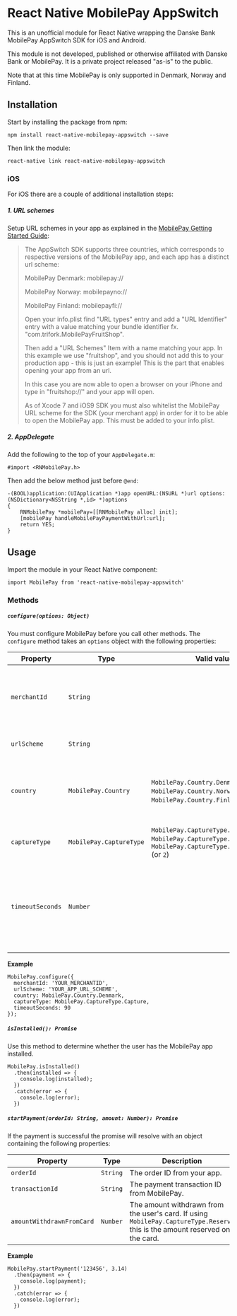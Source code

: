 # React Native MobilePay AppSwitch

This is an unofficial module for React Native wrapping the Danske Bank MobilePay AppSwitch SDK for iOS and Android.

This module is not developed, published or otherwise affiliated with Danske Bank or MobilePay. It is a private project released "as-is" to the public.

Note that at this time MobilePay is only supported in Denmark, Norway and Finland.

## Installation

Start by installing the package from npm:
```
npm install react-native-mobilepay-appswitch --save
```
Then link the module:
```
react-native link react-native-mobilepay-appswitch
```

### iOS

For iOS there are a couple of additional installation steps:

##### 1. URL schemes

Setup URL schemes in your app as explained in the [MobilePay Getting Started Guide](https://github.com/MobilePayDev/MobilePay-AppSwitch-SDK/wiki/Getting-Started-on-iPhone):

> The AppSwitch SDK supports three countries, which corresponds to respective versions of the MobilePay app, and each app has a distinct url scheme:
>
> MobilePay Denmark: mobilepay://
>
> MobilePay Norway: mobilepayno://
>
>MobilePay Finland: mobilepayfi://
>
> Open your info.plist find "URL types" entry and add a "URL Identifier" entry with a value matching your bundle identifier fx. "com.trifork.MobilePayFruitShop".
> 
> Then add a "URL Schemes" Item with a name matching your app. In this example we use "fruitshop", and you should not add this to your production app - this is just an example! This is the part that enables opening your app from an url.
>
> In this case you are now able to open a browser on your iPhone and type in "fruitshop://" and your app will open.
>
> As of Xcode 7 and iOS9 SDK you must also whitelist the MobilePay URL scheme for the SDK (your merchant app) in order for it to be able to open the MobilePay app. This must be added to your info.plist.

##### 2. AppDelegate

Add the following to the top of your `AppDelegate.m`:
```
#import <RNMobilePay.h>
```
Then add the below method just before `@end`:

```
-(BOOL)application:(UIApplication *)app openURL:(NSURL *)url options:(NSDictionary<NSString *,id> *)options
{
    RNMobilePay *mobilePay=[[RNMobilePay alloc] init];
    [mobilePay handleMobilePayPaymentWithUrl:url];
    return YES;
}
```

## Usage

Import the module in your React Native component:
```
import MobilePay from 'react-native-mobilepay-appswitch'
```

### Methods

##### `configure(options: Object)`

You must configure MobilePay before you call other methods. The `configure` method takes an `options` object with the following properties:

| Property | Type | Valid values | Required | Default value | Description |
| ------ | ------ | ------ | ------ | ------ | ------ |
| `merchantId` | `String` | | Yes | None | Your MobilePay MerchantID. You can get IDs for testing [here](https://github.com/MobilePayDev/MobilePay-AppSwitch-SDK#merchantid-for-test-purposes).
| `urlScheme` | `String` | | iOS only | None | The URL scheme of your app.
| `country` | `MobilePay.Country` | `MobilePay.Country.Denmark` (or `0`) `MobilePay.Country.Norway` (or `1`) `MobilePay.Country.Finland` (or `2`) | No | `MobilePay.Country.Denmark` | MobilePay is currently only supported in Denmark, Norway and Finland.
| `captureType` | `MobilePay.CaptureType` | `MobilePay.CaptureType.Capture` (or `0`) `MobilePay.CaptureType.Reserve` (or `1`) `MobilePay.CaptureType.PartialCapture` (or `2`) | No | `MobilePay.CaptureType.Capture` | Read more about payment types [here](https://github.com/MobilePayDev/MobilePay-AppSwitch-SDK/wiki/Payment-types).
| `timeoutSeconds` | `Number` | | No | `0` (Never timeout) | A time limit you set for which the user must have swiped in MobilePay to confirm the purchase.

__Example__

```
MobilePay.configure({
  merchantId: 'YOUR_MERCHANTID',
  urlScheme: 'YOUR_APP_URL_SCHEME',
  country: MobilePay.Country.Denmark,
  captureType: MobilePay.CaptureType.Capture,
  timeoutSeconds: 90
});
```


##### `isInstalled(): Promise`

Use this method to determine whether the user has the MobilePay app installed.

```
MobilePay.isInstalled()
  .then(installed => {
    console.log(installed);
  })
  .catch(error => {
    console.log(error);
  })
```


##### `startPayment(orderId: String, amount: Number): Promise`

If the payment is successful the promise will resolve with an object containing the following properties:

| Property | Type | Description |
| ------ | ------ | ------ |
| `orderId` | `String` | The order ID from your app. |
| `transactionId` | `String` | The payment transaction ID from MobilePay. |
| `amountWithdrawnFromCard` | `Number` | The amount withdrawn from the user's card. If using `MobilePay.CaptureType.Reserve` this is the amount reserved on the card.

__Example__

```
MobilePay.startPayment('123456', 3.14)
  .then(payment => {
    console.log(payment);
  })
  .catch(error => {
    console.log(error);
  })
```









